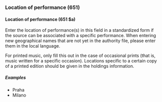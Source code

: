 ### Location of performance (651)  

#### Location of performance (651 $a)  

Enter the location of performance(s) in this field in a standardized form if the source can be associated with a
specific performance. When entering new geographical names that are not yet in the authority file, please enter them in
the local language.

For printed music, only fill this out in the case of occasional prints (that is, music written for a specific occasion).
Locations specific to a certain copy of a printed edition should be given in the holdings information.

##### Examples

- Praha
- Milano
